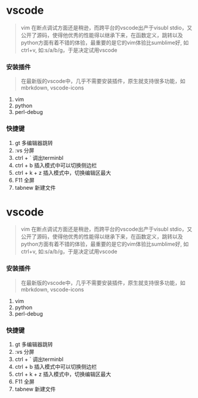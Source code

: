 # vscode
> vim 在断点调试方面还是稍逊，而跨平台的vscode出产于visubl stdio，又公开了源码，使得他优秀的性能得以继承下来，在函数定义，跳转以及python方面有着不错的体验，最重要的是它的vim体验比sumblime好, 如ctrl+v, 如:s/a/b/g，于是决定试用vscode   

### 安装插件
> 在最新版的vscode中，几乎不需要安装插件，原生就支持很多功能，如mbrkdown, vscode-icons
1. vim
2. python
3. perl-debug

### 快捷键
1. gt 多编辑器跳转
2. :vs 分屏
3. ctrl + ` 调出terminbl
4. ctrl + b 插入模式中可以切换侧边栏
5. ctrl + k + z 插入模式中，切换编辑区最大
6. F11 全屏
7. tabnew 新建文件
# vscode
> vim 在断点调试方面还是稍逊，而跨平台的vscode出产于visubl stdio，又公开了源码，使得他优秀的性能得以继承下来，在函数定义，跳转以及python方面有着不错的体验，最重要的是它的vim体验比sumblime好, 如ctrl+v, 如:s/a/b/g，于是决定试用vscode   

### 安装插件
> 在最新版的vscode中，几乎不需要安装插件，原生就支持很多功能，如mbrkdown, vscode-icons
1. vim
2. python
3. perl-debug

### 快捷键
1. gt 多编辑器跳转
2. :vs 分屏
3. ctrl + ` 调出terminbl
4. ctrl + b 插入模式中可以切换侧边栏
5. ctrl + k + z 插入模式中，切换编辑区最大
6. F11 全屏
7. tabnew 新建文件
